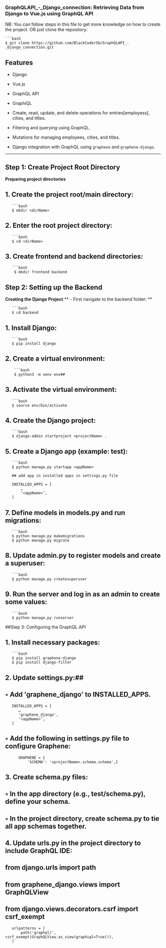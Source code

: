 ### GraphQLAPI_-_Django_connection: Retrieving Data from Django to Vue.js using GraphQL API

NB: You can follow steps in this file to get more knowledge on how to create the project. OR just clone the repository:

    ```bash
    $ git clone https://github.com/BlackCoder56/GraphQLAPI_-_Django_connection.git

## Features
- Django
- Vue.js
- GraphQL API
- GraphiQL

- Create, read, update, and delete operations for entries[employess], cities, and titles.
- Filtering and querying using GraphQL.
- Mutations for managing employees, cities, and titles.
- Django integration with GraphQL using `graphene` and `graphene-django`.


---

## Step 1: Create Project Root Directory
**Preparing project directories**
##    1. Create the project root/main directory:    

       ```bash       
       $ mkdir <dirName>

##    2. Enter the root project directory:

       ```bash       
       $ cd <dirName>

##    3. Create frontend and backend directories:

       ```bash      
        $ mkdir frontend backend

##  Step 2: Setting up the Backend
**Creating the Django Project**
**             - First navigate to the backend folder: **

       ```bash
       $ cd backend

##    1. Install Django:

       ```bash     
       $ pip install django

##    2. Create a virtual environment:

        ```bash
        $ python3 -m venv env##

##    3. Activate the virtual environment:

       ```bash
       $ source env/bin/activate

##    4. Create the Django project:

       ```bash
       $ django-admin startproject <projectName> .

##    5. Create a Django app (example: test):
       
       ```bash
       $ python manage.py startapp <appName>

       ## add app in installed apps in settings.py file

       INSTALLED_APPS = [
           …
           ‘<appName>’,
       ]
       
##    7. Define models in models.py and run migrations:
       
       ```bash
       $ python manage.py makemigrations
       $ python manage.py migrate

##    8. Update admin.py to register models and create a superuser:

       ```bash
       $ python manage.py createsuperuser

##    9. Run the server and log in as an admin to create some values:

       ```bash
       $ python manage.py runserver

##Step 3: Configuring the GraphQL API

##    1. Install necessary packages:

       ```bash       
       $ pip install graphene-django
       $ pip install django-filter

##    2. Update settings.py:##
##        ◦ Add 'graphene_django' to INSTALLED_APPS.

       INSTALLED_APPS = [
          …
          'graphene_django',
          ‘<appName>’,
       ]

##        ◦ Add the following in settings.py file to configure Graphene:
         
          GRAPHENE = {
              'SCHEMA': '<projectName>.schema.schema',}

##    3. Create schema.py files:
##        ◦ In the app directory (e.g., test/schema.py), define your schema.
##        ◦ In the project directory, create schema.py to tie all app schemas together.

##    4. Update urls.py in the project directory to include GraphQL IDE:
       
##       from django.urls import path
##       from graphene_django.views import GraphQLView
##       from django.views.decorators.csrf import csrf_exempt
       
       urlpatterns = [
           path('graphql/', csrf_exempt(GraphQLView.as_view(graphiql=True))),
       ]
